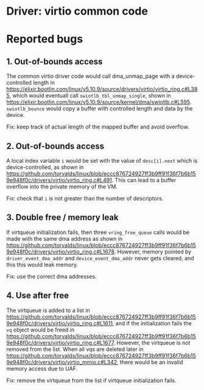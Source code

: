 # Driver: virtio common code

# Reported bugs
## 1. Out-of-bounds access

The common virtio driver code would call dma_unmap_page with a device-controlled length in https://elixir.bootlin.com/linux/v5.10.9/source/drivers/virtio/virtio_ring.c#L385, which would eventuall call `swiotlb_tbl_unmap_single`, shown in https://elixir.bootlin.com/linux/v5.10.9/source/kernel/dma/swiotlb.c#L595.
`swiotlb_bounce` would copy a buffer with controlled length and data by the device.

Fix: keep track of actual length of the mapped buffer and avoid overflow.

## 2. Out-of-bounds access

A local index variable `i` would be set with the value of `desc[i].next` which is device-controlled, as shown in https://github.com/torvalds/linux/blob/eccc876724927ff3b9ff91f36f7b6b159e948f0c/drivers/virtio/virtio_ring.c#L491.
This can lead to a buffer overflow into the private memory of the VM.

Fix: check that `i` is not greater than the number of descriptors.

## 3. Double free / memory leak

If virtqueue initialization fails, then three `vring_free_queue` calls would be made with the same dma address as shown in https://github.com/torvalds/linux/blob/eccc876724927ff3b9ff91f36f7b6b159e948f0c/drivers/virtio/virtio_ring.c#L1678.
However, memory pointed by `driver_event_dma_addr` and `device_event_dma_addr` never gets cleared, and this this would leak memory.

Fix: use the correct dma addresses.

## 4. Use after free

The virtqueue is added to a list in https://github.com/torvalds/linux/blob/eccc876724927ff3b9ff91f36f7b6b159e948f0c/drivers/virtio/virtio_ring.c#L1611, and if the initialization fails the `vq` object would be freed in https://github.com/torvalds/linux/blob/eccc876724927ff3b9ff91f36f7b6b159e948f0c/drivers/virtio/virtio_ring.c#L1677. However, the virtqueue is not removed from the list.
When all vqs are deleted later in https://github.com/torvalds/linux/blob/eccc876724927ff3b9ff91f36f7b6b159e948f0c/drivers/virtio/virtio_mmio.c#L342, there would be an invalid memory access due to UAF.

Fix: remove the virtqueue from the list if virtqueue initialization fails.


